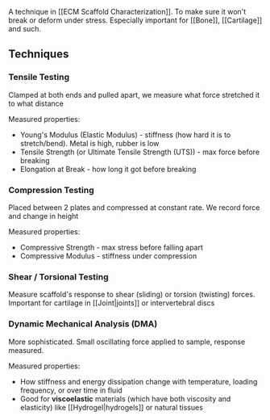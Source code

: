 A technique in [[ECM Scaffold Characterization]].
To make sure it won't break or deform under stress.
Especially important for [[Bone]], [[Cartilage]] and such.

## Techniques
### Tensile Testing
Clamped at both ends and pulled apart, we measure what force stretched it to what distance

Measured properties:
- Young's Modulus (Elastic Modulus) - stiffness (how hard it is to stretch/bend). Metal is high, rubber is low
- Tensile Strength (or Ultimate Tensile Strength (UTS)) - max force before breaking
- Elongation at Break - how long it got before breaking

### Compression Testing
Placed between 2 plates and compressed at constant rate. We record force and change in height

Measured properties:
- Compressive Strength - max stress before falling apart
- Compressive Modulus - stiffness under compression

### Shear / Torsional Testing
Measure scaffold's response to shear (sliding) or torsion (twisting) forces.
Important for cartilage in [[Joint|joints]] or intervertebral discs

### Dynamic Mechanical Analysis (DMA)
More sophisticated.
Small oscillating force applied to sample, response measured.

Measured properties:
- How stiffness and energy dissipation change with temperature, loading frequency, or over time in fluid
- Good for **viscoelastic** materials (which have both viscosity and elasticity) like [[Hydrogel|hydrogels]] or natural tissues
